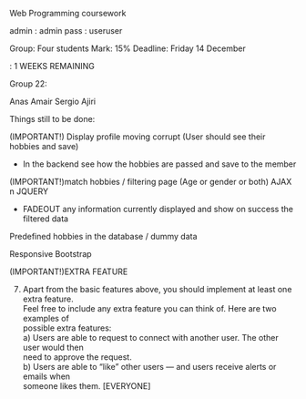 Web Programming coursework 

admin : admin
pass : useruser


Group: Four students
Mark: 15%
Deadline: Friday 14 December

: 1 WEEKS REMAINING 

Group 22:

Anas
Amair 
Sergio
Ajiri

Things still to be done: 

(IMPORTANT!) Display profile moving corrupt (User should see their hobbies and save)
- In the backend see how the hobbies are passed and save to the member

(IMPORTANT!)match hobbies / filtering page   (Age or gender or both) AJAX n JQUERY
- FADEOUT any information currently displayed and show on success the filtered data


Predefined hobbies in the database / dummy data 

Responsive Bootstrap

(IMPORTANT!)EXTRA FEATURE



7. Apart	from	the	basic	features	above,	you	should	implement	at	least	one	extra	feature.	
Feel	free	to	include	any	extra	feature	you	can	think	of.	Here	are	two	examples	of	
possible	extra	features:	
a) Users	are	able	to	request	to	connect	with	another	user.	The	other	user	would	then	
need	to	approve	the	request.	
b) Users	are	able	to	“like”	other	users	—	and	users	receive	alerts	or	emails	when	
someone	likes	them.	 [EVERYONE]





